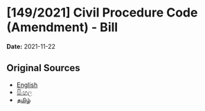 # [149/2021] Civil Procedure Code (Amendment) - Bill

**Date:** 2021-11-22

## Original Sources

- [English](https://documents.gov.lk/view/bills/2021/11/149-2021_E.pdf)
- [සිංහල](https://documents.gov.lk/view/bills/2021/11/149-2021_S.pdf)
- [தமிழ்](https://documents.gov.lk/view/bills/2021/11/149-2021_T.pdf)
